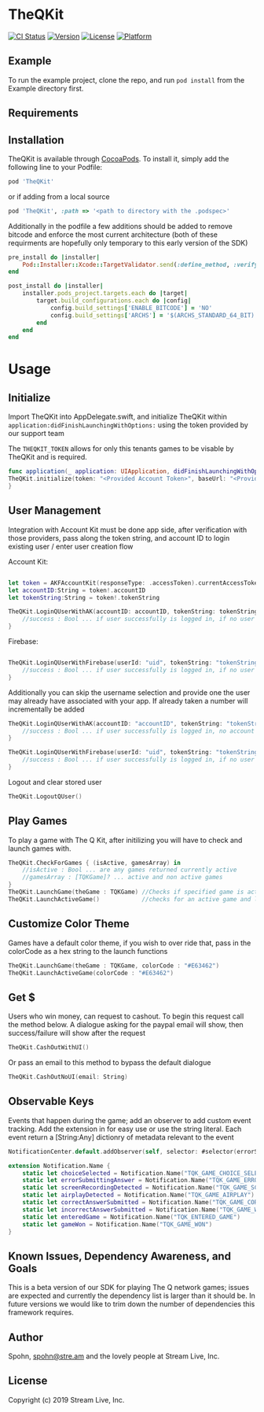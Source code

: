 # TheQKit

[![CI Status](https://img.shields.io/travis/Spohn/TheQKit.svg?style=flat)](https://travis-ci.org/Spohn/TheQKit)
[![Version](https://img.shields.io/cocoapods/v/TheQKit.svg?style=flat)](https://cocoapods.org/pods/TheQKit)
[![License](https://img.shields.io/cocoapods/l/TheQKit.svg?style=flat)](https://cocoapods.org/pods/TheQKit)
[![Platform](https://img.shields.io/cocoapods/p/TheQKit.svg?style=flat)](https://cocoapods.org/pods/TheQKit)

## Example

To run the example project, clone the repo, and run `pod install` from the Example directory first.

## Requirements

## Installation

TheQKit is available through [CocoaPods](https://cocoapods.org). To install
it, simply add the following line to your Podfile:

```ruby
pod 'TheQKit'
```
or if adding from a local source

```ruby
pod 'TheQKit', :path => '<path to directory with the .podspec>'
```

Additionally in the podfile a few additions should be added to remove bitcode and enforce the most current architecture (both of these requirments are hopefully only temporary to this early version of the SDK)

```ruby
pre_install do |installer|
    Pod::Installer::Xcode::TargetValidator.send(:define_method, :verify_no_static_framework_transitive_dependencies) {}
end

post_install do |installer|
    installer.pods_project.targets.each do |target|
        target.build_configurations.each do |config|
            config.build_settings['ENABLE_BITCODE'] = 'NO'
            config.build_settings['ARCHS'] = '$(ARCHS_STANDARD_64_BIT)'
        end
    end
end
```

# Usage

## Initialize

Import TheQKit into AppDelegate.swift, and initialize TheQKit within `application:didFinishLaunchingWithOptions:` using the token provided by our support team

The `THEQKIT_TOKEN` allows for only this tenants games to be visable by TheQKit and is required.

```swift
func application(_ application: UIApplication, didFinishLaunchingWithOptions launchOptions: [NSObject: AnyObject]?) -> Bool {
TheQKit.initialize(token: "<Provided Account Token>", baseUrl: "<Provide Base Url>")
}
```

## User Management

Integration with Account Kit must be done app side, after verification with those providers, pass along the token string, and account ID to login existing user  / enter user creation flow

Account Kit:
```swift

let token = AKFAccountKit(responseType: .accessToken).currentAccessToken
let accountID:String = token!.accountID
let tokenString:String = token!.tokenString

TheQKit.LoginQUserWithAK(accountID: accountID, tokenString: tokenString) { (success) in
    //success : Bool ... if user successfully is logged in, if no user exist will be false and account creation flow launches
}
```

Firebase:
```swift

TheQKit.LoginQUserWithFirebase(userId: "uid", tokenString: "tokenString") { (success) in
    //success : Bool ... if user successfully is logged in, if no user exist will be false and account creation flow launches
}
```

Additionally you can skip the username selection and provide one the user may already have associated with your app. If already taken a number will incrementally be added

```swift    
TheQKit.LoginQUserWithAK(accountID: "accountID", tokenString: "tokenString", username : "username") { (success) in
    //success : Bool ... if user successfully is logged in, no account creation flow
}

TheQKit.LoginQUserWithFirebase(userId: "uid", tokenString: "tokenString", username : "username") { (success) in
    //success : Bool ... if user successfully is logged in, if no user exist will be false and account creation flow launches
}
```

Logout and clear stored user

```swift
TheQKit.LogoutQUser()
```

## Play Games
To play a game with The Q Kit, after initilizing you will have to check and launch games with. 
```swift
TheQKit.CheckForGames { (isActive, gamesArray) in
    //isActive : Bool ... are any games returned currently active
    //gamesArray : [TQKGame]? ... active and non active games
}
TheQKit.LaunchGame(theGame : TQKGame) //Checks if specified game is active and launches it
TheQKit.LaunchActiveGame()            //checks for an active game and launches it if avaliable
```

## Customize Color Theme
Games have a default color theme, if you wish to over ride that, pass in the colorCode as a hex string to the launch functions
```swift
TheQKit.LaunchGame(theGame : TQKGame, colorCode : "#E63462") 
TheQKit.LaunchActiveGame(colorCode : "#E63462")         
```

## Get $ 

Users who win money, can request to cashout. To begin this request call the method below. A dialogue asking for the paypal email will show, then success/failure will show after the request

```swift
TheQKit.CashOutWithUI()
```

Or pass an email to this method to bypass the default dialogue

```swift
TheQKit.CashOutNoUI(email: String)
```

## Observable Keys 

Events that happen during the game; add an observer to add custom event tracking. Add the extension in for easy use or use the string literal. Each event return a [String:Any] dictionry of metadata relevant to the event


```swift 
NotificationCenter.default.addObserver(self, selector: #selector(errorSubmittingAnswer), name: .errorSubmittingAnswer, object: nil)

extension Notification.Name {
    static let choiceSelected = Notification.Name("TQK_GAME_CHOICE_SELECTED")
    static let errorSubmittingAnswer = Notification.Name("TQK_GAME_ERROR_SUB_ANSWER")
    static let screenRecordingDetected = Notification.Name("TQK_GAME_SCREEN_RECORDING")
    static let airplayDetected = Notification.Name("TQK_GAME_AIRPLAY")
    static let correctAnswerSubmitted = Notification.Name("TQK_GAME_CORRECT_ANS_SUB")
    static let incorrectAnswerSubmitted = Notification.Name("TQK_GAME_WRONG_ANS_SUB")
    static let enteredGame = Notification.Name("TQK_ENTERED_GAME")
    static let gameWon = Notification.Name("TQK_GAME_WON")
}
```

## Known Issues, Dependency Awareness, and Goals

This is a beta version of our SDK for playing The Q network games; issues are expected and currently the dependency list is larger than it should be. In future versions we would like to trim down the number of dependencies this framework requires.

## Author

Spohn, spohn@stre.am and the lovely people at Stream Live, Inc.

## License

Copyright (c) 2019 Stream Live, Inc.
